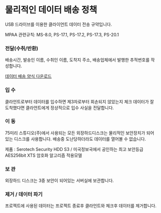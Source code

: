 # 물리적인 데이터 배송 정책
USB 드라이브를 이용한 클라이언트 데이터 전송 규약입니다.

MPAA 관련규칙: MS-8.0, PS-17.1, PS-17.2, PS-17.3, PS-20.1

### 전달(수취/반환)

배송시간, 발송인 이름, 수취인 이름, 도착지 주소, 배송업체에서 발행한 추적번호를 작성합니다.

[데이터 배송 양식 다운로드](../pdf/data_transfer_information.pdf)

### 입 수

클라언트로부터 데이터를 입수하면 제3자로부터 회손되지 않았는지 체크
데이터가 잘 도착했다면 클라언트에게 정상적으로 입수 사실을 전달합니다.

### 이 동

75미리 스튜디오(주)에서 사용되는 모든 외장하드디스크는 물리적인 보안장치가 되어있는 디스크를 사용합니다.
배송중 도난당하더라도 데이터를 열어볼 수 없습니다.

제품 : Serotech Security HDD S3 / 미국정보국에서 공인하는 최고 보안등급 AES256bit XTS 암호화 알고리즘 적용모델

### 보 관

외장하드 디스크는 3중 보안이 되어있는 서버실에 보관합니다.

### 제거 / 데이터 파기

프로젝트에 사용된 데이터는 프로젝트 종료후 클라언트와 체크후 데이터를 제거합니다.
